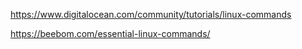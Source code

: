 https://www.digitalocean.com/community/tutorials/linux-commands


https://beebom.com/essential-linux-commands/